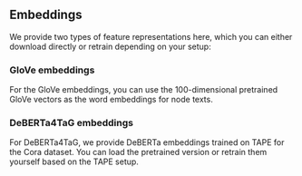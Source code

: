 
## Embeddings

We provide two types of feature representations here, which you can either download directly or retrain depending on your setup:

### GloVe embeddings

For the GloVe embeddings, you can use the 100-dimensional pretrained GloVe vectors as the word embeddings for node texts.

### DeBERTa4TaG embeddings

For DeBERTa4TaG, we provide DeBERTa embeddings trained on TAPE for the Cora dataset. You can load the pretrained version or retrain them yourself based on the TAPE setup.
